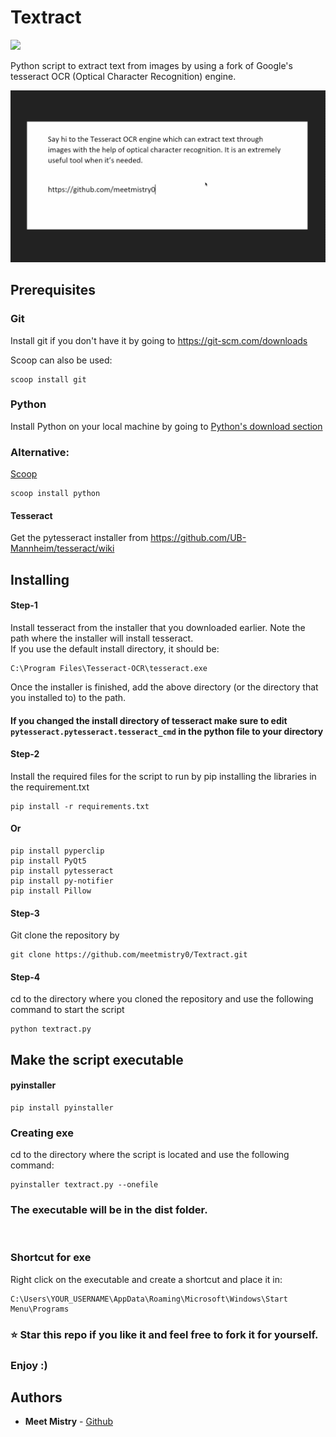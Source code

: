 # Textract

![](https://img.shields.io/badge/Code-Python-informational?style=flat&logo=python&color=3776AB)

Python script to extract text from images by using a fork of Google's tesseract OCR (Optical Character Recognition) engine.

![](textract_demo.gif)

## Prerequisites

### Git

Install git if you don't have it by going to https://git-scm.com/downloads
<br />

Scoop can also be used:

```
scoop install git
```

### Python

Install Python on your local machine by going to [Python's download section](https://www.python.org/downloads/)

### Alternative:

[Scoop](https://scoop.sh/)

```
scoop install python
```

#### Tesseract

Get the pytesseract installer from https://github.com/UB-Mannheim/tesseract/wiki

## Installing

#### Step-1

Install tesseract from the installer that you downloaded earlier. Note the path where the installer will install tesseract.<br />
If you use the default install directory, it should be:

```
C:\Program Files\Tesseract-OCR\tesseract.exe
```

Once the installer is finished, add the above directory (or the directory that you installed to) to the path.

#### If you changed the install directory of tesseract make sure to edit `pytesseract.pytesseract.tesseract_cmd` in the python file to your directory

#### Step-2

Install the required files for the script to run by pip installing the libraries in the requirement.txt
```
pip install -r requirements.txt
```

#### Or

```
pip install pyperclip
pip install PyQt5
pip install pytesseract
pip install py-notifier
pip install Pillow
```

#### Step-3

Git clone the repository by

```
git clone https://github.com/meetmistry0/Textract.git
```

#### Step-4

cd to the directory where you cloned the repository and use the following command to start the script

```
python textract.py
```

## Make the script executable

#### pyinstaller

```
pip install pyinstaller
```

### Creating exe

cd to the directory where the script is located and use the following command:

```
pyinstaller textract.py --onefile
```

### The executable will be in the dist folder.

<br />

### Shortcut for exe

Right click on the executable and create a shortcut and place it in:

```
C:\Users\YOUR_USERNAME\AppData\Roaming\Microsoft\Windows\Start Menu\Programs
```

### ⭐ Star this repo if you like it and feel free to fork it for yourself.

### Enjoy :)

## Authors

- **Meet Mistry** - [Github](https://github.com/meetmistry0)
